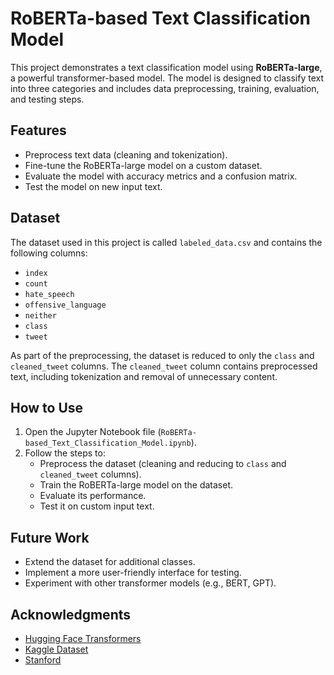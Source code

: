 # RoBERTa-based Text Classification Model

This project demonstrates a text classification model using **RoBERTa-large**, a powerful transformer-based model. The model is designed to classify text into three categories and includes data preprocessing, training, evaluation, and testing steps.

## Features
- Preprocess text data (cleaning and tokenization).
- Fine-tune the RoBERTa-large model on a custom dataset.
- Evaluate the model with accuracy metrics and a confusion matrix.
- Test the model on new input text.

## Dataset
The dataset used in this project is called `labeled_data.csv` and contains the following columns:

- `index`
- `count`
- `hate_speech`
- `offensive_language`
- `neither`
- `class`
- `tweet`

As part of the preprocessing, the dataset is reduced to only the `class` and `cleaned_tweet` columns. The `cleaned_tweet` column contains preprocessed text, including tokenization and removal of unnecessary content.


## How to Use

1. Open the Jupyter Notebook file (`RoBERTa-based_Text_Classification_Model.ipynb`).
2. Follow the steps to:
   - Preprocess the dataset (cleaning and reducing to `class` and `cleaned_tweet` columns).
   - Train the RoBERTa-large model on the dataset.
   - Evaluate its performance.
   - Test it on custom input text.


## Future Work
- Extend the dataset for additional classes.
- Implement a more user-friendly interface for testing.
- Experiment with other transformer models (e.g., BERT, GPT).

## Acknowledgments
- [Hugging Face Transformers](https://huggingface.co/transformers/)
- [Kaggle Dataset](https://www.kaggle.com/datasets/mrmorj/hate-speech-and-offensive-language-dataset)
- [Stanford](https://web.stanford.edu/class/archive/cs/cs224n/cs224n.1234/final-reports/final-report-169358304.pdf)
